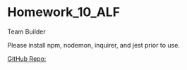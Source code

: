 # Homework_10_ALF
Team Builder


Please install npm, nodemon, inquirer, and jest prior to use.

[GitHub Repo:](https://github.com/andrewfriedman20/Homework_10_ALF)
